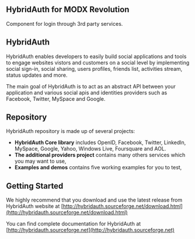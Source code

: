 ## HybridAuth for MODX Revolution

Component for login through 3rd party services.

## HybridAuth

HybridAuth enables developers to easily build social applications and tools
to engage websites vistors and customers on a social level by implementing
social sign-in, social sharing, users profiles, friends list, activities
stream, status updates and more.

The main goal of HybridAuth is to act as an abstract API between your application
and various social apis and identities providers such as Facebook, Twitter,
MySpace and Google.

## Repository

HybridAuth repository is made up of several projects:

- **HybridAuth Core library** includes OpenID, Facebook, Twitter, LinkedIn,
  MySpace, Google, Yahoo, Windows Live, Foursquare and AOL.
- **The additional providers project** contains many others services
  which you may want to use,
- **Examples and demos** contains five working examples for you to test,

## Getting Started

We highly recommend that you download and use the latest release from HybridAuth website
at [http://hybridauth.sourceforge.net/download.html](http://hybridauth.sourceforge.net/download.html)

You can find  complete documentation for HybridAuth
at [http://hybridauth.sourceforge.net](http://hybridauth.sourceforge.net)


